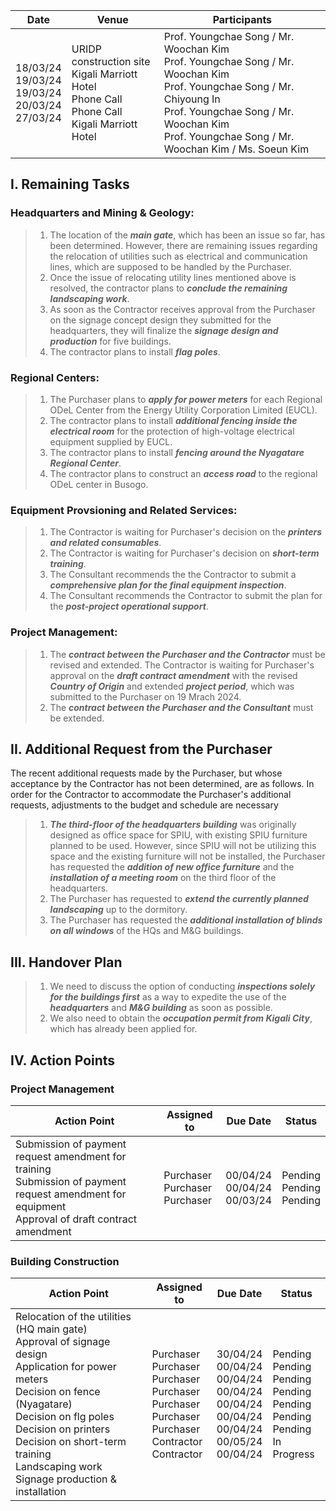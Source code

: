 Date | Venue | Participants 
-----|-------|--------------
18/03/24</br>19/03/24</br>19/03/24</br>20/03/24</br>27/03/24 | URIDP construction site </br>Kigali Marriott Hotel</br>Phone Call</br>Phone Call</br>Kigali Marriott Hotel | Prof. Youngchae Song / Mr. Woochan Kim</br>Prof. Youngchae Song / Mr. Woochan Kim</br>Prof. Youngchae Song / Mr. Chiyoung In </br>Prof. Youngchae Song / Mr. Woochan Kim</br>Prof. Youngchae Song / Mr. Woochan Kim / Ms. Soeun Kim 

## **I. Remaining Tasks**
### **Headquarters and Mining & Geology:**
>1. The location of the ***main gate***, which has been an issue so far, has been determined. However, there are remaining issues regarding the relocation of utilities such as electrical and communication lines, which are supposed to be handled by the Purchaser.
>2. Once the issue of relocating utility lines mentioned above is resolved, the contractor plans to ***conclude the remaining landscaping work***.
>3. As soon as the Contractor receives approval from the Purchaser on the signage concept design they submitted for the headquarters, they will finalize the ***signage design and production*** for five buildings.
>4. The contractor plans to install ***flag poles***.
### **Regional Centers:**
>1. The Purchaser plans to ***apply for power meters*** for each Regional ODeL Center from the Energy Utility Corporation Limited (EUCL).
>2. The contractor plans to install ***additional fencing inside the electrical room*** for the protection of high-voltage electrical equipment supplied by EUCL.
>3. The contractor plans to install ***fencing around the Nyagatare Regional Center***.
>4. The contractor plans to construct an ***access road*** to the regional ODeL center in Busogo.
### **Equipment Provsioning and Related Services:**
>1. The Contractor is waiting for Purchaser's decision on the ***printers and related consumables***.
>2. The Contractor is waiting for Purchaser's decision on ***short-term training***.
>3. The Consultant recommends the the Contractor to submit a ***comprehensive plan for the final equipment inspection***.
>4. The Consultant recommends the Contractor to submit the plan for the ***post-project operational support***.
### **Project Management:**
>1. The ***contract between the Purchaser and the Contractor*** must be revised and extended. The Contractor is waiting for Purchaser's approval on the ***draft contract amendment*** with the revised ***Country of Origin*** and extended ***project period***, which was submitted to the Purchaser on 19 Mrach 2024. 
>2. The ***contract between the Purchaser and the Consultant*** must be extended.
## **II. Additional Request from the Purchaser**
The recent additional requests made by the Purchaser, but whose acceptance by the Contractor has not been determined, are as follows. In order for the Contractor to accommodate the Purchaser's additional requests, adjustments to the budget and schedule are necessary
>1. ***The third-floor of the headquarters building*** was originally designed as office space for SPIU, with existing SPIU furniture planned to be used. However, since SPIU will not be utilizing this space and the existing furniture will not be installed, the Purchaser has requested the ***addition of new office furniture*** and the ***installation of a meeting room*** on the third floor of the headquarters.
>2. The Purchaser has requested to ***extend the currently planned landscaping*** up to the dormitory.
>3. The Purchaser has requested the ***additional installation of blinds on all windows*** of the HQs and M&G buildings.
## **III. Handover Plan**
>1. We need to discuss the option of conducting ***inspections solely for the buildings first*** as a way to expedite the use of the ***headquarters*** and ***M&G building*** as soon as possible.
>2. We also need to obtain the ***occupation permit from Kigali City***, which has already been applied for.
## **IV. Action Points**
### **Project Management**
Action Point | Assigned to | Due Date | Status
-------------|-------------|----------|--------
Submission of payment request amendment for training</br>Submission of payment request amendment for equipment</br>Approval of draft contract amendment | Purchaser</br>Purchaser</br>Purchaser | 00/04/24</br>00/04/24</br>00/03/24</br> | Pending</br>Pending</br>Pending

### **Building Construction**
Action Point | Assigned to | Due Date | Status
-------------|-------------|----------|--------
Relocation of the utilities (HQ main gate)</br>Approval of signage design</br>Application for power meters</br>Decision on fence (Nyagatare)</br>Decision on flg poles</br>Decision on printers</br>Decision on short-term training</br>Landscaping work</br>Signage production & installation | Purchaser</br>Purchaser</br>Purchaser</br>Purchaser</br>Purchaser</br>Purchaser</br>Purchaser</br>Contractor</br>Contractor | 30/04/24</br>00/04/24</br>00/04/24</br>00/04/24</br>00/04/24</br>00/04/24</br>00/04/24</br>00/05/24</br>00/04/24 | Pending</br>Pending</br>Pending</br>Pending</br>Pending</br>Pending</br>Pending</br>In Progress

